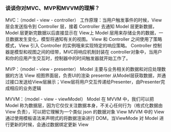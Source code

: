 ### 谈谈你对MVC、MVP和MVVM的理解？

MVC：（model - view - controller）
工作原理：当用户触发事件的时候，View 层会发送指令到 Controller 层，接着 Controller 去通知 Model 层更新数据，Model 层更新完数据以后直接显示在 View上
Model 层用来存储业务的数据，一旦数据发生变化，模型将通知有关的视图。
View 和 Controller 之间使用了策略模式，View 引入 Controller 的实例哦来实现特定的响应策略。
Controller 控制器是模型和视图之间的纽带，MVC将响应机制封装在 controller对象中，当用户和你的应用产生交互时，控制器中的时间触发器就开始工作了。

MVP：（model - view - presenter）
Model 主要与业务相关的数据和对应处理数据的方法
View  视图界面层，负责UI的渲染
presenter 从Model层获取数据，并通过接口发送给View层展示；View层将用户交互传递给Presenter，由Presenter完成相应的业务逻辑

MVVM：（model - view - viewModel）	
Model  在 MVVM 中，我们可以把 Model 称为数据层，因为它仅仅关注数据本身，不关心任何行为（格式化数据由 View 负责），可以把它理解为一个类似 json 的数据对象
View   MVVM 中的 View 通过使用模板语法来声明式的将数据渲染进行 DOM，当ViewMode 对 Model 进行更新的时候，会通过数据绑定更新 View